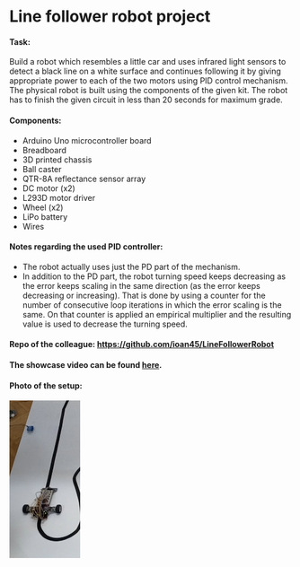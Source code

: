 # Line follower robot project

#### Task:

Build a robot which resembles a little car and uses infrared light sensors to detect a black line on a white surface and continues following it by giving appropriate power to each of the two motors using PID control mechanism. The physical robot is built using the components of the given kit. The robot has to finish the given circuit in less than 20 seconds for maximum grade.

#### Components:
  * Arduino Uno microcontroller board
  * Breadboard
  * 3D printed chassis
  * Ball caster
  * QTR-8A reflectance sensor array
  * DC motor (x2)
  * L293D motor driver
  * Wheel (x2)
  * LiPo battery
  * Wires

#### Notes regarding the used PID controller:
  * The robot actually uses just the PD part of the mechanism.
  * In addition to the PD part, the robot turning speed keeps decreasing as the error keeps scaling in the same direction (as the error keeps decreasing or increasing). That is done by using a counter for the number of consecutive loop iterations in which the error scaling is the same. On that counter is applied an empirical multiplier and the resulting value is used to decrease the turning speed.

#### Repo of the colleague: https://github.com/ioan45/LineFollowerRobot

#### The showcase video can be found [here](https://youtu.be/QyPcQv6Bde8).

#### Photo of the setup:
<img src="/line_follower/photo.jpeg?raw=true" width=25% height=25% />

